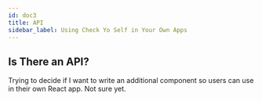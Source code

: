 ```yaml
---
id: doc3
title: API
sidebar_label: Using Check Yo Self in Your Own Apps
---
```


## Is There an API?

Trying to decide if I want to write an additional component so users can use in their own React app. Not sure yet.
